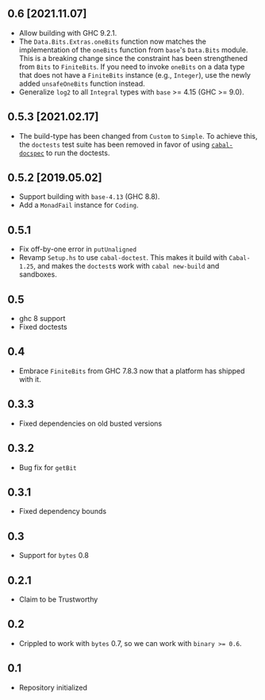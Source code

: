 0.6 [2021.11.07]
----------------
* Allow building with GHC 9.2.1.
* The `Data.Bits.Extras.oneBits` function now matches the implementation of the
  `oneBits` function from `base`'s `Data.Bits` module. This is a breaking
  change since the constraint has been strengthened from `Bits` to
  `FiniteBits`. If you need to invoke `oneBits` on a data type that does not
  have a `FiniteBits` instance (e.g., `Integer`), use the newly added
  `unsafeOneBits` function instead.
* Generalize `log2` to all `Integral` types with `base` >= 4.15 (GHC >= 9.0).

0.5.3 [2021.02.17]
------------------
* The build-type has been changed from `Custom` to `Simple`.
  To achieve this, the `doctests` test suite has been removed in favor of using
  [`cabal-docspec`](https://github.com/phadej/cabal-extras/tree/master/cabal-docspec)
  to run the doctests.

0.5.2 [2019.05.02]
------------------
* Support building with `base-4.13` (GHC 8.8).
* Add a `MonadFail` instance for `Coding`.

0.5.1
-----
* Fix off-by-one error in `putUnaligned`
* Revamp `Setup.hs` to use `cabal-doctest`. This makes it build
  with `Cabal-1.25`, and makes the `doctest`s work with `cabal new-build` and
  sandboxes.

0.5
---
* ghc 8 support
* Fixed doctests

0.4
---
* Embrace `FiniteBits` from GHC 7.8.3 now that a platform has shipped with it.

0.3.3
-----
* Fixed dependencies on old busted versions

0.3.2
-----
* Bug fix for `getBit`

0.3.1
-----
* Fixed dependency bounds

0.3
---
* Support for `bytes` 0.8

0.2.1
-----
* Claim to be Trustworthy

0.2
---
* Crippled to work with `bytes` 0.7, so we can work with `binary >= 0.6`.

0.1
---
* Repository initialized
